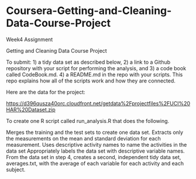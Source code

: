 # Coursera-Getting-and-Cleaning-Data-Course-Project
Week4 Assignment

Getting and Cleaning Data Course Project

To submit:  1) a tidy data set as described below, 
            2) a link to a Github repository with your script for performing the analysis, and 
            3) a code book called CodeBook.md. 
            4) a README.md in the repo with your scripts. This repo explains how all of the scripts work and how they are connected.

Here are the data for the project:

https://d396qusza40orc.cloudfront.net/getdata%2Fprojectfiles%2FUCI%20HAR%20Dataset.zip

To create one R script called run_analysis.R that does the following.

Merges the training and the test sets to create one data set.
Extracts only the measurements on the mean and standard deviation for each measurement.
Uses descriptive activity names to name the activities in the data set
Appropriately labels the data set with descriptive variable names.
From the data set in step 4, creates a second, independent tidy data set, averages.txt, with the average of each variable for each activity and each subject.
